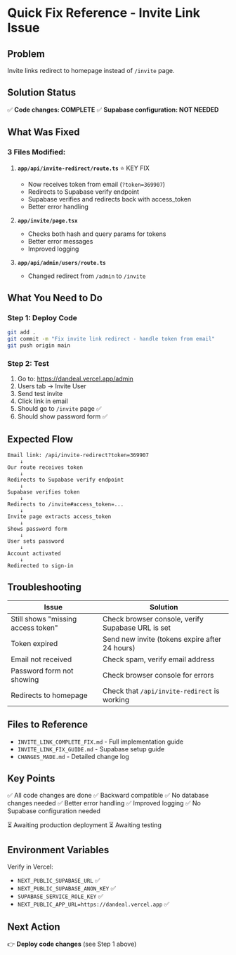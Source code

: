 # Quick Fix Reference - Invite Link Issue

## Problem
Invite links redirect to homepage instead of `/invite` page.

## Solution Status
✅ **Code changes: COMPLETE**
✅ **Supabase configuration: NOT NEEDED**

## What Was Fixed

### 3 Files Modified:

1. **`app/api/invite-redirect/route.ts`** ⭐ KEY FIX
   - Now receives token from email (`?token=369907`)
   - Redirects to Supabase verify endpoint
   - Supabase verifies and redirects back with access_token
   - Better error handling

2. **`app/invite/page.tsx`**
   - Checks both hash and query params for tokens
   - Better error messages
   - Improved logging

3. **`app/api/admin/users/route.ts`**
   - Changed redirect from `/admin` to `/invite`

## What You Need to Do

### Step 1: Deploy Code

```bash
git add .
git commit -m "Fix invite link redirect - handle token from email"
git push origin main
```

### Step 2: Test

1. Go to: https://dandeal.vercel.app/admin
2. Users tab → Invite User
3. Send test invite
4. Click link in email
5. Should go to `/invite` page ✅
6. Should show password form ✅

## Expected Flow

```
Email link: /api/invite-redirect?token=369907
    ↓
Our route receives token
    ↓
Redirects to Supabase verify endpoint
    ↓
Supabase verifies token
    ↓
Redirects to /invite#access_token=...
    ↓
Invite page extracts access_token
    ↓
Shows password form
    ↓
User sets password
    ↓
Account activated
    ↓
Redirected to sign-in
```

## Troubleshooting

| Issue | Solution |
|-------|----------|
| Still shows "missing access token" | Check browser console, verify Supabase URL is set |
| Token expired | Send new invite (tokens expire after 24 hours) |
| Email not received | Check spam, verify email address |
| Password form not showing | Check browser console for errors |
| Redirects to homepage | Check that `/api/invite-redirect` is working |

## Files to Reference

- `INVITE_LINK_COMPLETE_FIX.md` - Full implementation guide
- `INVITE_LINK_FIX_GUIDE.md` - Supabase setup guide
- `CHANGES_MADE.md` - Detailed change log

## Key Points

✅ All code changes are done
✅ Backward compatible
✅ No database changes needed
✅ Better error handling
✅ Improved logging
✅ No Supabase configuration needed

⏳ Awaiting production deployment
⏳ Awaiting testing

## Environment Variables

Verify in Vercel:
- `NEXT_PUBLIC_SUPABASE_URL` ✅
- `NEXT_PUBLIC_SUPABASE_ANON_KEY` ✅
- `SUPABASE_SERVICE_ROLE_KEY` ✅
- `NEXT_PUBLIC_APP_URL=https://dandeal.vercel.app` ✅

## Next Action

👉 **Deploy code changes** (see Step 1 above)

